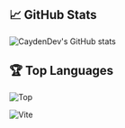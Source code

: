 ## 📈 GitHub Stats
![CaydenDev's GitHub stats](https://github-readme-stats.vercel.app/api?username=CaydenDev&show_icons=true&theme=radical)

## 🏆 Top Languages
![Top](https://github-readme-stats.vercel.app/api/top-langs/?username=CaydenDev&layout=pie&langs_count=19)




![Vite](https://img.shields.io/badge/vite-%23646CFF.svg?style=for-the-badge&logo=vite&logoColor=white)

